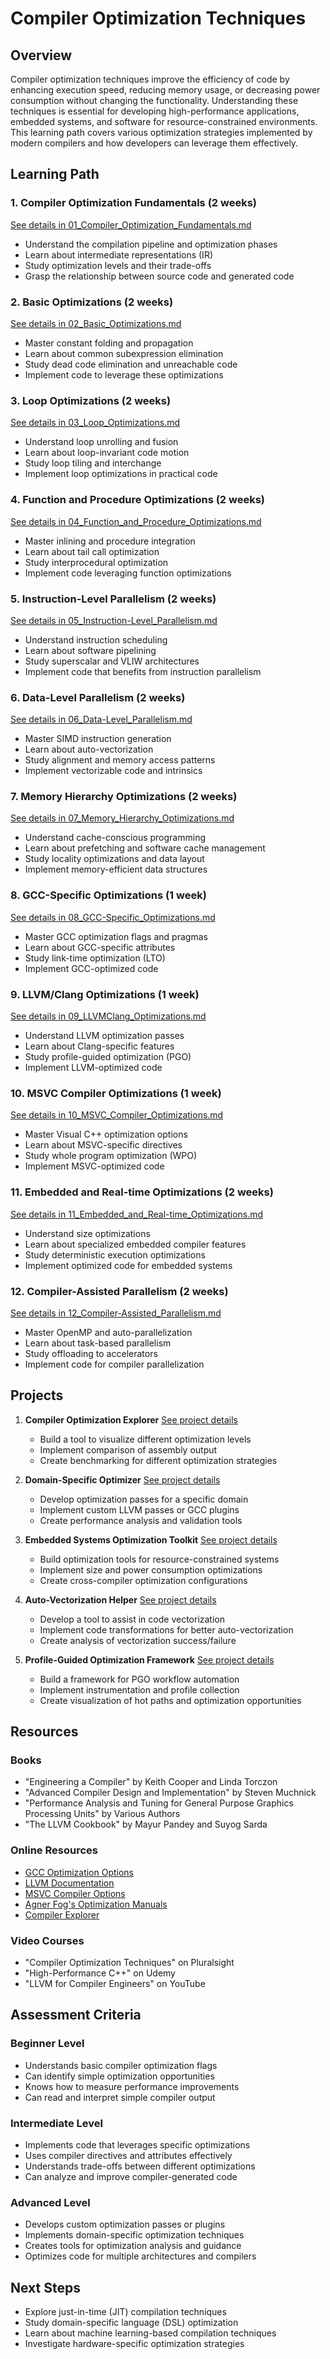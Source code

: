 # Compiler Optimization Techniques

## Overview
Compiler optimization techniques improve the efficiency of code by enhancing execution speed, reducing memory usage, or decreasing power consumption without changing the functionality. Understanding these techniques is essential for developing high-performance applications, embedded systems, and software for resource-constrained environments. This learning path covers various optimization strategies implemented by modern compilers and how developers can leverage them effectively.

## Learning Path

### 1. Compiler Optimization Fundamentals (2 weeks)
[See details in 01_Compiler_Optimization_Fundamentals.md](04_Compiler_Optimization_Techniques/01_Compiler_Optimization_Fundamentals.md)
- Understand the compilation pipeline and optimization phases
- Learn about intermediate representations (IR)
- Study optimization levels and their trade-offs
- Grasp the relationship between source code and generated code

### 2. Basic Optimizations (2 weeks)
[See details in 02_Basic_Optimizations.md](04_Compiler_Optimization_Techniques/02_Basic_Optimizations.md)
- Master constant folding and propagation
- Learn about common subexpression elimination
- Study dead code elimination and unreachable code
- Implement code to leverage these optimizations

### 3. Loop Optimizations (2 weeks)
[See details in 03_Loop_Optimizations.md](04_Compiler_Optimization_Techniques/03_Loop_Optimizations.md)
- Understand loop unrolling and fusion
- Learn about loop-invariant code motion
- Study loop tiling and interchange
- Implement loop optimizations in practical code

### 4. Function and Procedure Optimizations (2 weeks)
[See details in 04_Function_and_Procedure_Optimizations.md](04_Compiler_Optimization_Techniques/04_Function_and_Procedure_Optimizations.md)
- Master inlining and procedure integration
- Learn about tail call optimization
- Study interprocedural optimization
- Implement code leveraging function optimizations

### 5. Instruction-Level Parallelism (2 weeks)
[See details in 05_Instruction-Level_Parallelism.md](04_Compiler_Optimization_Techniques/05_Instruction-Level_Parallelism.md)
- Understand instruction scheduling
- Learn about software pipelining
- Study superscalar and VLIW architectures
- Implement code that benefits from instruction parallelism

### 6. Data-Level Parallelism (2 weeks)
[See details in 06_Data-Level_Parallelism.md](04_Compiler_Optimization_Techniques/06_Data-Level_Parallelism.md)
- Master SIMD instruction generation
- Learn about auto-vectorization
- Study alignment and memory access patterns
- Implement vectorizable code and intrinsics

### 7. Memory Hierarchy Optimizations (2 weeks)
[See details in 07_Memory_Hierarchy_Optimizations.md](04_Compiler_Optimization_Techniques/07_Memory_Hierarchy_Optimizations.md)
- Understand cache-conscious programming
- Learn about prefetching and software cache management
- Study locality optimizations and data layout
- Implement memory-efficient data structures

### 8. GCC-Specific Optimizations (1 week)
[See details in 08_GCC-Specific_Optimizations.md](04_Compiler_Optimization_Techniques/08_GCC-Specific_Optimizations.md)
- Master GCC optimization flags and pragmas
- Learn about GCC-specific attributes
- Study link-time optimization (LTO)
- Implement GCC-optimized code

### 9. LLVM/Clang Optimizations (1 week)
[See details in 09_LLVMClang_Optimizations.md](04_Compiler_Optimization_Techniques/09_LLVMClang_Optimizations.md)
- Understand LLVM optimization passes
- Learn about Clang-specific features
- Study profile-guided optimization (PGO)
- Implement LLVM-optimized code

### 10. MSVC Compiler Optimizations (1 week)
[See details in 10_MSVC_Compiler_Optimizations.md](04_Compiler_Optimization_Techniques/10_MSVC_Compiler_Optimizations.md)
- Master Visual C++ optimization options
- Learn about MSVC-specific directives
- Study whole program optimization (WPO)
- Implement MSVC-optimized code

### 11. Embedded and Real-time Optimizations (2 weeks)
[See details in 11_Embedded_and_Real-time_Optimizations.md](04_Compiler_Optimization_Techniques/11_Embedded_and_Real-time_Optimizations.md)
- Understand size optimizations
- Learn about specialized embedded compiler features
- Study deterministic execution optimizations
- Implement optimized code for embedded systems

### 12. Compiler-Assisted Parallelism (2 weeks)
[See details in 12_Compiler-Assisted_Parallelism.md](04_Compiler_Optimization_Techniques/12_Compiler-Assisted_Parallelism.md)
- Master OpenMP and auto-parallelization
- Learn about task-based parallelism
- Study offloading to accelerators
- Implement code for compiler parallelization

## Projects

1. **Compiler Optimization Explorer**
   [See project details](04_Compiler_Optimization_Techniques/Project_01_Compiler_Optimization_Explorer.md)
   - Build a tool to visualize different optimization levels
   - Implement comparison of assembly output
   - Create benchmarking for different optimization strategies

2. **Domain-Specific Optimizer**
   [See project details](04_Compiler_Optimization_Techniques/Project_02_Domain-Specific_Optimizer.md)
   - Develop optimization passes for a specific domain
   - Implement custom LLVM passes or GCC plugins
   - Create performance analysis and validation tools

3. **Embedded Systems Optimization Toolkit**
   [See project details](04_Compiler_Optimization_Techniques/Project_03_Embedded_Systems_Optimization_Toolkit.md)
   - Build optimization tools for resource-constrained systems
   - Implement size and power consumption optimizations
   - Create cross-compiler optimization configurations

4. **Auto-Vectorization Helper**
   [See project details](04_Compiler_Optimization_Techniques/Project_04_Auto-Vectorization_Helper.md)
   - Develop a tool to assist in code vectorization
   - Implement code transformations for better auto-vectorization
   - Create analysis of vectorization success/failure

5. **Profile-Guided Optimization Framework**
   [See project details](04_Compiler_Optimization_Techniques/Project_05_Profile-Guided_Optimization_Framework.md)
   - Build a framework for PGO workflow automation
   - Implement instrumentation and profile collection
   - Create visualization of hot paths and optimization opportunities

## Resources

### Books
- "Engineering a Compiler" by Keith Cooper and Linda Torczon
- "Advanced Compiler Design and Implementation" by Steven Muchnick
- "Performance Analysis and Tuning for General Purpose Graphics Processing Units" by Various Authors
- "The LLVM Cookbook" by Mayur Pandey and Suyog Sarda

### Online Resources
- [GCC Optimization Options](https://gcc.gnu.org/onlinedocs/gcc/Optimize-Options.html)
- [LLVM Documentation](https://llvm.org/docs/)
- [MSVC Compiler Options](https://docs.microsoft.com/en-us/cpp/build/reference/compiler-options)
- [Agner Fog's Optimization Manuals](https://www.agner.org/optimize/)
- [Compiler Explorer](https://godbolt.org/)

### Video Courses
- "Compiler Optimization Techniques" on Pluralsight
- "High-Performance C++" on Udemy
- "LLVM for Compiler Engineers" on YouTube

## Assessment Criteria

### Beginner Level
- Understands basic compiler optimization flags
- Can identify simple optimization opportunities
- Knows how to measure performance improvements
- Can read and interpret simple compiler output

### Intermediate Level
- Implements code that leverages specific optimizations
- Uses compiler directives and attributes effectively
- Understands trade-offs between different optimizations
- Can analyze and improve compiler-generated code

### Advanced Level
- Develops custom optimization passes or plugins
- Implements domain-specific optimization techniques
- Creates tools for optimization analysis and guidance
- Optimizes code for multiple architectures and compilers

## Next Steps
- Explore just-in-time (JIT) compilation techniques
- Study domain-specific language (DSL) optimization
- Learn about machine learning-based compilation techniques
- Investigate hardware-specific optimization strategies
